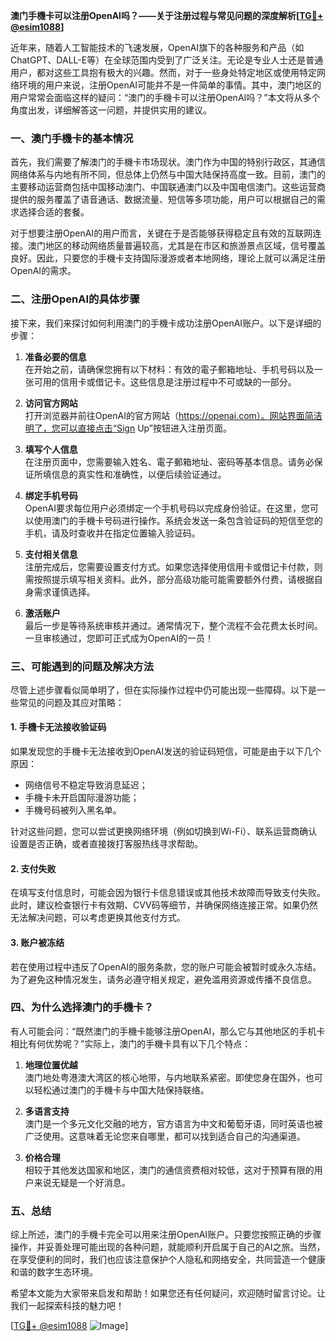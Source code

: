 **澳门手機卡可以注册OpenAI吗？——关于注册过程与常见问题的深度解析[[TG💪+ @esim1088](https://t.me/s/esim1088)]**

近年来，随着人工智能技术的飞速发展，OpenAI旗下的各种服务和产品（如ChatGPT、DALL-E等）在全球范围内受到了广泛关注。无论是专业人士还是普通用户，都对这些工具抱有极大的兴趣。然而，对于一些身处特定地区或使用特定网络环境的用户来说，注册OpenAI可能并不是一件简单的事情。其中，澳门地区的用户常常会面临这样的疑问：“澳门的手機卡可以注册OpenAI吗？”本文将从多个角度出发，详细解答这一问题，并提供实用的建议。

### 一、澳门手機卡的基本情况

首先，我们需要了解澳门的手機卡市场现状。澳门作为中国的特别行政区，其通信网络体系与内地有所不同，但总体上仍然与中国大陆保持高度一致。目前，澳门的主要移动运营商包括中国移动澳门、中国联通澳门以及中国电信澳门。这些运营商提供的服务覆盖了语音通话、数据流量、短信等多项功能，用户可以根据自己的需求选择合适的套餐。

对于想要注册OpenAI的用户而言，关键在于是否能够获得稳定且有效的互联网连接。澳门地区的移动网络质量普遍较高，尤其是在市区和旅游景点区域，信号覆盖良好。因此，只要您的手機卡支持国际漫游或者本地网络，理论上就可以满足注册OpenAI的需求。

### 二、注册OpenAI的具体步骤

接下来，我们来探讨如何利用澳门的手機卡成功注册OpenAI账户。以下是详细的步骤：

1. **准备必要的信息**  
   在开始之前，请确保您拥有以下材料：有效的電子郵箱地址、手机号码以及一张可用的信用卡或借记卡。这些信息是注册过程中不可或缺的一部分。

2. **访问官方网站**  
   打开浏览器并前往OpenAI的官方网站（https://openai.com）。网站界面简洁明了，您可以直接点击“Sign Up”按钮进入注册页面。

3. **填写个人信息**  
   在注册页面中，您需要输入姓名、電子郵箱地址、密码等基本信息。请务必保证所填信息的真实性和准确性，以便后续验证通过。

4. **绑定手机号码**  
   OpenAI要求每位用户必须绑定一个手机号码以完成身份验证。在这里，您可以使用澳门的手機卡号码进行操作。系统会发送一条包含验证码的短信至您的手机，请及时查收并在指定位置输入验证码。

5. **支付相关信息**  
   注册完成后，您需要设置支付方式。如果您选择使用信用卡或借记卡付款，则需按照提示填写相关资料。此外，部分高级功能可能需要额外付费，请根据自身需求谨慎选择。

6. **激活账户**  
   最后一步是等待系统审核并通过。通常情况下，整个流程不会花费太长时间。一旦审核通过，您即可正式成为OpenAI的一员！

### 三、可能遇到的问题及解决方法

尽管上述步骤看似简单明了，但在实际操作过程中仍可能出现一些障碍。以下是一些常见的问题及其应对策略：

#### 1. 手機卡无法接收验证码
   如果发现您的手機卡无法接收到OpenAI发送的验证码短信，可能是由于以下几个原因：
   - 网络信号不稳定导致消息延迟；
   - 手機卡未开启国际漫游功能；
   - 手機号码被列入黑名单。

   针对这些问题，您可以尝试更换网络环境（例如切换到Wi-Fi）、联系运营商确认设置是否正确，或者直接拨打客服热线寻求帮助。

#### 2. 支付失败
   在填写支付信息时，可能会因为银行卡信息错误或其他技术故障而导致支付失败。此时，建议检查银行卡有效期、CVV码等细节，并确保网络连接正常。如果仍然无法解决问题，可以考虑更换其他支付方式。

#### 3. 账户被冻结
   若在使用过程中违反了OpenAI的服务条款，您的账户可能会被暂时或永久冻结。为了避免这种情况发生，请务必遵守相关规定，避免滥用资源或传播不良信息。

### 四、为什么选择澳门的手機卡？

有人可能会问：“既然澳门的手機卡能够注册OpenAI，那么它与其他地区的手机卡相比有何优势呢？”实际上，澳门的手機卡具有以下几个特点：

1. **地理位置优越**  
   澳门地处粤港澳大湾区的核心地带，与内地联系紧密。即使您身在国外，也可以轻松通过澳门的手機卡与中国大陆保持联络。

2. **多语言支持**  
   澳门是一个多元文化交融的地方，官方语言为中文和葡萄牙语，同时英语也被广泛使用。这意味着无论您来自哪里，都可以找到适合自己的沟通渠道。

3. **价格合理**  
   相较于其他发达国家和地区，澳门的通信资费相对较低，这对于预算有限的用户来说无疑是一个好消息。

### 五、总结

综上所述，澳门的手機卡完全可以用来注册OpenAI账户。只要您按照正确的步骤操作，并妥善处理可能出现的各种问题，就能顺利开启属于自己的AI之旅。当然，在享受便利的同时，我们也应该注意保护个人隐私和网络安全，共同营造一个健康和谐的数字生态环境。

希望本文能为大家带来启发和帮助！如果您还有任何疑问，欢迎随时留言讨论。让我们一起探索科技的魅力吧！

[[TG💪+ @esim1088](https://t.me/s/esim1088) ![Image](https://i.postimg.cc/4NQfJmqS/Snipaste-2025-05-13-00-14-12.png)]